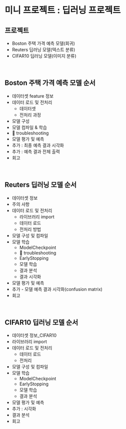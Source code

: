 # 미니 프로젝트 : 딥러닝 프로젝트

## 프로젝트
- Boston 주택 가격 예측 모델(회귀)
- Reuters 딥러닝 모델(텍스트 분류)
- CIFAR10 딥러닝 모델(이미지 분류)

<br>

## Boston 주택 가격 예측 모델 순서
- 데이터셋 feature 정보
- 데이터 로드 및 전처리
  - 데이터셋
  - 전처리 과정
- 모델 구성
- 모델 컴파일 & 학습
- 🚀 troubleshooting
- 모델 평가 및 예측
- 추가 : 최종 예측 결과 시각화
- 추가 : 예측 결과 전체 출력
- 회고

<br>

## Reuters 딥러닝 모델 순서
- 데이터셋 정보
- 주의 사항
- 데이터 로드 및 전처리
  - 라이브러리 import
  - 데이터 로드
  - 전처리 방법
- 모델 구성 및 컴파일
- 모델 학습
  - ModelCheckpoint
  - 🚀 troubleshooting
  - EarlyStopping
  - 모델 학습
  - 결과 분석
  - 결과 시각화
- 모델 평가 및 예측
- 추가 - 모델 예측 결과 시각화(confusion matrix)
- 회고

<br>

## CIFAR10 딥러닝 모델 순서
- 데이터셋 정보_CIFAR10
- 라이브러리 import
- 데이터 로드 및 전처리
  - 데이터 로드
  - 전처리
- 모델 구성 및 컴파일
- 모델 학습
  - ModelCheckpoint
  - EarlyStopping
  - 모델 학습
  - 결과 분석
- 모델 평가 및 예측
- 추가 : 시각화
- 결과 분석
- 회고
